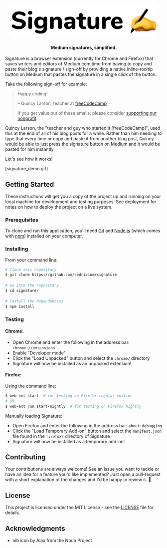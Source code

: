 <p align="center">
  <img src="readme_resources/signature_banner.png" height="108">
</p>
<h4 align="center">Medium signatures, simplified.</h4>

Signature is a browser extension (currently for Chrome and Firefox) that saves writers and editors of Medium.com time from having to copy and paste their blog's signature / sign-off by providing a native inline-tooltip button on Medium that pastes the signature in a single click of the button.

Take the following sign-off for example:

>Happy coding!
>
>– Quincy Larson, teacher at [freeCodeCamp](https://freecodecamp.org)
>
>If you get value out of these emails, please consider [supporting our nonprofit](https://donate.freecodecamp.org/).

Quincy Larson, the "teacher and guy who started it [freeCodeCamp]", used this at the end of all of his blog posts for a while. Rather than him needing to type that every time or copy and paste it from another blog post, Quincy would be able to just press the signature button on Medium and it would be pasted for him instantly.

Let's see how it works!

[signature_demo.gif]


## Getting Started
These instructions will get you a copy of the project up and running on your local machine for development and testing purposes. See deployment for notes on how to deploy the project on a live system.

### Prerequisites

To clone and run this application, you'll need [Git](https://git-scm.com) and [Node.js](https://nodejs.org/en/download/) (which comes with [npm](http://npmjs.com)) installed on your computer.

### Installing

From your command line:

```bash
# Clone this repository
$ git clone https://github.com/cedricium/signature

# Go into the repository
$ cd signature/

# Install the dependencies
$ npm install
```

### Testing

#### Chrome:

- Open Chrome and enter the following in the address bar: `chrome://extensions`
- Enable "Developer mode"
- Click the "Load Unpacked" button and select the `chrome/` directory
- Signature will now be installed as an unpacked extension!

#### Firefox:

Using the command line:

```bash
$ web-ext start  # for testing on Firefox regular edition
# OR
$ web-ext run start-nightly  # for testing on Firefox Nightly
```

Manually loading Signature:

- Open Firefox and enter the following in the address bar: `about:debugging`
- Click the "Load Temporary Add-on" button and select the `manifest.json` file found in the `firefox/` directory of Signature
- Signature will now be installed as a temporary add-on!


## Contributing

Your contributions are always welcome! See an issue you want to tackle or have an idea for a feature you'd like implemented? Just open a pull-request with a short explanation of the changes and I'd be happy to review it. :tada:


## License

This project is licensed under the MIT License - see the [LICENSE](LICENSE) file for details.


## Acknowledgments

- nib icon by Alax from the Noun Project